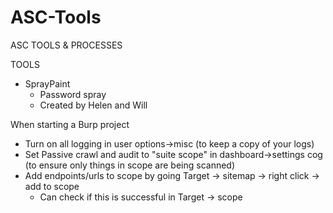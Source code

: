 # ASC-Tools
ASC TOOLS & PROCESSES

TOOLS
* SprayPaint
   	* Password spray
   	* Created by Helen and Will

When starting a Burp project
* Turn on all logging in user options->misc (to keep a copy of your logs)
* Set Passive crawl and audit to "suite scope" in dashboard->settings cog (to ensure only things in scope are being scanned)
* Add endpoints/urls to scope by going Target -> sitemap -> right click -> add to scope
   	* Can check if this is successful in Target -> scope

